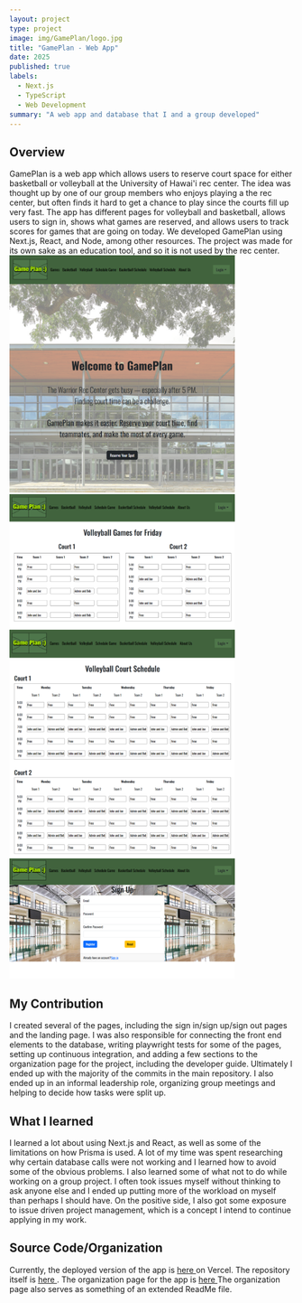 ```yaml
---
layout: project
type: project
image: img/GamePlan/logo.jpg
title: "GamePlan - Web App"
date: 2025
published: true
labels:
  - Next.js
  - TypeScript
  - Web Development
summary: "A web app and database that I and a group developed"
---
```

## Overview
GamePlan is a web app which allows users to reserve court space for either basketball or volleyball at the University of Hawai'i rec center.
The idea was thought up by one of our group members who enjoys playing a the rec center, but often finds it hard to get a chance to play since the courts fill up very fast.
The app has different pages for volleyball and basketball, allows users to sign in, shows what games are reserved, and allows users to track scores for games that are going on today.
We developed GamePlan using Next.js, React, and Node, among other resources.
The project was made for its own sake as an education tool, and so it is not used by the rec center.
<img width="400px" src="../img/GamePlan/LandingPage.PNG" alt="landing page">
<img width="400px" src="../img/GamePlan/TodaySchedule.PNG" alt="landing page">
<img width="400px" src="../img/GamePlan/SchedulePage.PNG" alt="landing page">
<img width="400px" src="../img/GamePlan/SignUp.PNG" alt="landing page">

## My Contribution
I created several of the pages, including the sign in/sign up/sign out pages and the landing page.
I was also responsible for connecting the front end elements to the database, writing playwright tests for some of the pages, setting up continuous integration, and adding a few sections to the organization page for the project, including the developer guide.
Ultimately I ended up with the majority of the commits in the main repository.
I also ended up in an informal leadership role, organizing group meetings and helping to decide how tasks were split up.

## What I learned
I learned a lot about using Next.js and React, as well as some of the limitations on how Prisma is used. 
A lot of my time was spent researching why certain database calls were not working and I learned how to avoid some of the obvious problems.
I also learned some of what not to do while working on a group project. 
I often took issues myself without thinking to ask anyone else and I ended up putting more of the workload on myself than perhaps I should have.
On the positive side, I also got some exposure to issue driven project management, which is a concept I intend to continue applying in my work.

## Source Code/Organization
Currently, the deployed version of the app is <a href="https://gameplanz.vercel.app"> here </a> on Vercel.
The repository itself is <a href="https://github.com/TheC-es/GamePlan"> here </a>.
The organization page for the app is <a href="https://thec-es.github.io/"> here </a>
The organization page also serves as something of an extended ReadMe file.